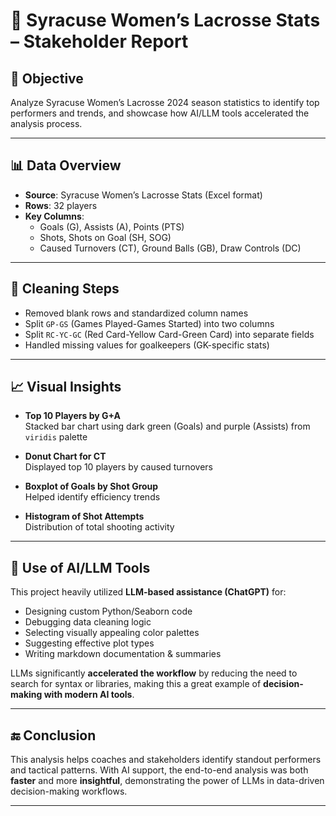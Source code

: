 # 🥍 Syracuse Women’s Lacrosse Stats – Stakeholder Report

## 🎯 Objective
Analyze Syracuse Women’s Lacrosse 2024 season statistics to identify top performers and trends, and showcase how AI/LLM tools accelerated the analysis process.

---

## 📊 Data Overview

- **Source**: Syracuse Women’s Lacrosse Stats (Excel format)
- **Rows**: 32 players
- **Key Columns**:
  - Goals (G), Assists (A), Points (PTS)
  - Shots, Shots on Goal (SH, SOG)
  - Caused Turnovers (CT), Ground Balls (GB), Draw Controls (DC)

---

## 🧼 Cleaning Steps

- Removed blank rows and standardized column names
- Split `GP-GS` (Games Played-Games Started) into two columns
- Split `RC-YC-GC` (Red Card-Yellow Card-Green Card) into separate fields
- Handled missing values for goalkeepers (GK-specific stats)

---

## 📈 Visual Insights

- **Top 10 Players by G+A**  
  Stacked bar chart using dark green (Goals) and purple (Assists) from `viridis` palette

- **Donut Chart for CT**  
  Displayed top 10 players by caused turnovers

- **Boxplot of Goals by Shot Group**  
  Helped identify efficiency trends

- **Histogram of Shot Attempts**  
  Distribution of total shooting activity

---

## 🤖 Use of AI/LLM Tools

This project heavily utilized **LLM-based assistance (ChatGPT)** for:

- Designing custom Python/Seaborn code
- Debugging data cleaning logic
- Selecting visually appealing color palettes
- Suggesting effective plot types
- Writing markdown documentation & summaries

LLMs significantly **accelerated the workflow** by reducing the need to search for syntax or libraries, making this a great example of **decision-making with modern AI tools**.

---

## 🔚 Conclusion

This analysis helps coaches and stakeholders identify standout performers and tactical patterns. With AI support, the end-to-end analysis was both **faster** and more **insightful**, demonstrating the power of LLMs in data-driven decision-making workflows.

---

